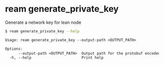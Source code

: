 # ream generate_private_key

Generate a network key for lean node

```bash
$ ream generate_private_key --help
```
```txt
Usage: ream generate_private_key --output-path <OUTPUT_PATH>

Options:
      --output-path <OUTPUT_PATH>  Output path for the protobuf encoded secp256k1 keypair
  -h, --help                       Print help
```
